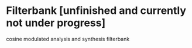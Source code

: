 # Filterbank [unfinished and currently not under progress]
cosine modulated analysis and synthesis filterbank
